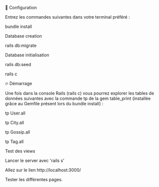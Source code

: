 🔧 Configuration

Entrez les commandes suivantes dans votre terminal préféré :

bundle install

Database creation

rails db:migrate

Database initialisation

rails db:seed

rails c

🔥 Démarrage

Une fois dans la console Rails (rails c) vous pourrez explorer les tables de données suivantes avec la commande tp de la gem table_print (installée grâce au Gemfile présent lors du bundle install) :

tp User.all

tp City.all

tp Gossip.all

tp Tag.all

Test des views

Lancer le server avec 'rails s'

Allez sur le lien http://localhost:3000/

Tester les différentes pages.
